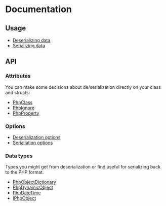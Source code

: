 # Documentation

## Usage

* [Deserializing data](./Usage/Deserializing.md)
* [Serializing data](./Usage/Serializing.md)

## API

### Attributes

You can make some decisions about de/serialization directly on your class and structs:

* [PhpClass](./Attributes/PhpClass.md)
* [PhpIgnore](./Attributes/PhpIgnore.md)
* [PhpProperty](./Attributes/PhpProperty.md)

### Options

* [Deserialization options](./Options/PhpDeserializationOptions.md)
* [Serialiation options](./Options/PhpSerializiationOptions.md)

### Data types

Types you might get from deserialization or find useful for serializing back to the PHP format.

* [PhpObjectDictionary](./Types/PhpObjectDictionary.md)
* [PhpDynamicObject](./Types/PhpDynamicObject.md)
* [PhpDateTime](./Types/PhpDateTime.md)
* [IPhpObject](./Types/IPhpObject.md)
